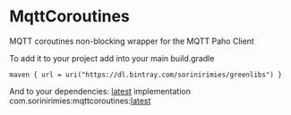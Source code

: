 # MqttCoroutines
MQTT coroutines non-blocking wrapper for the MQTT Paho Client

To add it to your project add into your main build.gradle

    maven { url = uri("https://dl.bintray.com/sorinirimies/greenlibs") }
        
And to your dependencies:
[latest](https://github.com/sorinirimies/MqttCoroutines/releases)
    implementation com.sorinirimies:mqttcoroutines:[latest](https://github.com/sorinirimies/MqttCoroutines/releases)

